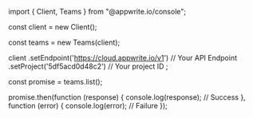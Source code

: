 import { Client,  Teams } from "@appwrite.io/console";

const client = new Client();

const teams = new Teams(client);

client
    .setEndpoint('https://cloud.appwrite.io/v1') // Your API Endpoint
    .setProject('5df5acd0d48c2') // Your project ID
;

const promise = teams.list();

promise.then(function (response) {
    console.log(response); // Success
}, function (error) {
    console.log(error); // Failure
});